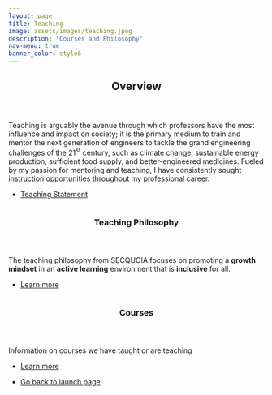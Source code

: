```yaml
---
layout: page
title: Teaching
image: assets/images/teaching.jpeg
description: 'Courses and Philosophy'
nav-menu: true
banner_color: style6
---
```


<!-- markdownlint-disable MD033 -->

<!-- One -->
<section id="overview">
 <div class="inner">
  <header class="major">
   <h2>Overview</h2>
  </header>
  <p> Teaching is arguably the avenue through which professors have the most influence and impact on society; it is the primary medium to train and mentor the next generation of engineers to tackle the grand engineering challenges of the 21<sup>st</sup> century, such as climate change, sustainable energy production, sufficient food supply, and better-engineered medicines. Fueled by my passion for mentoring and teaching, I have consistently sought instruction opportunities throughout my professional career.</p>
 <ul class="actions">
  <li><a href="files/teaching.html" class="button icon fa-file">Teaching Statement</a></li>
 </ul>
 </div>
</section>

<!-- Two -->
<section id="topics" class="spotlights">
 <section id="philosophy">
  <a href="teaching/philosophy.html" class="image">
   <img src="{% link assets/images/notebook.jpeg %}" alt="" data-position="bottom center" />
  </a>
  <div class="content">
   <div class="inner">
    <header class="major">
     <h3>Teaching Philosophy</h3>
    </header>
    <p> The teaching philosophy from SECQUOIA focuses on promoting a <b>growth mindset</b> in an <b>active learning</b> environment that is <b>inclusive</b> for all.</p>
    <ul class="actions">
     <li><a href="teaching/philosophy.html" class="button">Learn more</a></li>
    </ul>
   </div>
  </div>
 </section>
 <section id="courses">
      <a href="teaching/courses.html" class="image">
   <img src="{% link assets/images/books2.jpeg %}" alt="" data-position="center center" />
  </a>
  <div class="content">
   <div class="inner">
    <header class="major">
     <h3>Courses</h3>
    </header>
    <p>Information on courses we have taught or are teaching</p>
    <ul class="actions">
     <li><a href="teaching/courses.html" class="button">Learn more</a></li>
    </ul>
   </div>
  </div>
 </section>
</section>

<section>
 <div class="inner">
  <ul class="actions">
      <li><a href="/#launch" class="button icon fa-arrow-left">Go back to launch page</a></li>
  </ul>
 </div>
</section>
